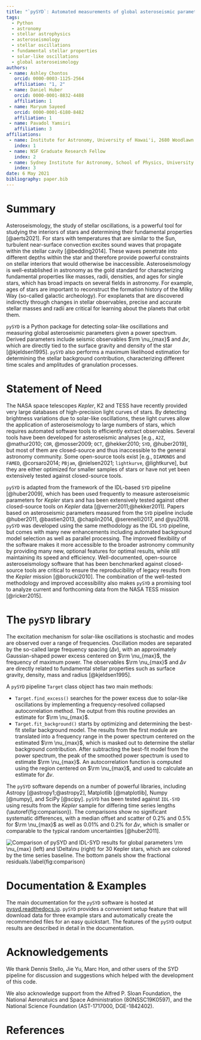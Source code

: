 ```yaml
---
title: "`pySYD`: Automated measurements of global asteroseismic parameters"
tags:
  - Python
  - astronomy
  - stellar astrophysics
  - asteroseismology
  - stellar oscillations
  - fundamental stellar properties
  - solar-like oscillations
  - global asteroseismology
authors:
 - name: Ashley Chontos
   orcid: 0000-0003-1125-2564
   affiliation: "1, 2"
 - name: Daniel Huber
   orcid: 0000-0001-8832-4488
   affiliation: 1
 - name: Maryum Sayeed 
   orcid: 0000-0001-6180-8482
   affiliation: 1
 - name: Pavadol Yamsiri
   affiliation: 3
affiliations:
 - name: Institute for Astronomy, University of Hawai'i, 2680 Woodlawn Drive, Honolulu, HI 96822, USA
   index: 1
 - name: NSF Graduate Research Fellow
   index: 2
 - name: Sydney Institute for Astronomy, School of Physics, University of Sydney, NSW 2006, Australia
   index: 3
date: 6 May 2021
bibliography: paper.bib
---
```


# Summary

Asteroseismology, the study of stellar oscillations, is a powerful tool for studying the interiors of stars
and determining their fundamental properties [@aerts2021]. For stars with temperatures that are similar to 
the Sun, turbulent near-surface convection excites sound waves that propagate within the stellar cavity 
[@bedding2014]. These waves penetrate into different depths within the star and therefore provide powerful 
constraints on stellar interiors that would otherwise be inaccessible. Asteroseismology is well-established 
in astronomy as the gold standard for characterizing fundamental properties like masses, radii, densities, 
and ages for single stars, which has broad impacts on several fields in astronomy. For example, ages of stars 
are important to reconstruct the formation history of the Milky Way (so-called galactic archeology). For 
exoplanets that are discovered indirectly through changes in stellar observables, precise and accurate stellar 
masses and radii are critical for learning about the planets that orbit them. 

`pySYD` is a Python package for detecting solar-like oscillations and measuring global asteroseismic parameters given a
power spectrum. Derived parameters include seismic observables $\rm \nu_{max}$ and $\Delta\nu$, which are directly tied
to the surface gravity and density of the star [@kjeldsen1995]. `pySYD` also performs a maximum likelihood estimation for 
determining the stellar background contribution, characterizing different time scales and amplitudes of granulation 
processes. 

# Statement of Need

The NASA space telescopes *Kepler*, K2 and TESS have recently provided very large databases of high-precision light curves 
of stars. By detecting brightness variations due to solar-like oscillations, these light curves allow the application of 
asteroseismology to large numbers of stars, which requires automated software tools to efficiently extract observables. 
Several tools have been developed for asteroseismic analyses [e.g., `A2Z`, @mathur2010; `COR`, @mosser2009; `OCT`, @hekker2010; 
`SYD`, @huber2019], but most of them are closed-source and thus inaccessible to the general astronomy community. Some open-source 
tools exist [e.g., `DIAMONDS` and `FAMED`, @corsaro2014; `PBjam`, @nielsen2021; `lightkurve`, @lightkurve], but they are either 
optimized for smaller samples of stars or have not yet been extensively tested against closed-source tools.

`pySYD` is adapted from the framework of the IDL-based `SYD` pipeline [@huber2009], which has been used frequently to measure 
asteroseismic parameters for *Kepler* stars and has been extensively tested against other closed-source tools on *Kepler* 
data [@verner2011;@hekker2011]. Papers based on asteroseismic parameters measured from the `SYD` pipeline include @huber2011, 
@bastien2013, @chaplin2014, @serenelli2017, and @yu2018. `pySYD` was developed using the same methodology as the IDL `SYD` 
pipeline, but comes with many new enhancements including automated background model selection as well as parallel processing. 
The improved flexibility of the software makes it more accessible to the broader astronomy community by providing many new, optional 
features for optimal results, while still maintaining its speed and efficiency. Well-documented, open-source asteroseismology software 
that has been benchmarked against closed-source tools are critical to ensure the reproducibility of legacy results from the *Kepler* 
mission [@borucki2010]. The combination of the well-tested methodology and improved accessibility also makes `pySYD` a promising tool 
to analyze current and forthcoming data from the NASA TESS mission [@ricker2015].

# The `pySYD` library

The excitation mechanism for solar-like oscillations is stochastic and modes are observed over a range of frequencies. 
Oscillation modes are separated by the so-called large frequency spacing ($\Delta\nu$), with an approximately
Gaussian-shaped power excess centered on $\rm \nu_{max}$, the frequency of maximum power. The observables 
$\rm \nu_{max}$ and $\Delta\nu$ are directly related to fundamental stellar properties such as surface gravity, 
density, mass and radius [@kjeldsen1995].

A `pySYD` pipeline `Target` class object has two main methods:

- `Target.find_excess()` searches for the power excess due to solar-like oscillations by implementing a frequency-resolved 
  collapsed autocorrelation method.  The output from this routine provides an estimate for $\rm \nu_{max}$. 
- `Target.fit_background()` starts by optimizing and determining the best-fit stellar background model. The results from the 
  first module are translated into a frequency range in the power spectrum centered on the estimated $\rm \nu_{max}$,
  which is masked out to determine the stellar background contribution. After subtracting the best-fit model from 
  the power spectrum, the peak of the smoothed power spectrum is used to estimate $\rm \nu_{max}$. An autocorrelation 
  function is computed using the region centered on $\rm \nu_{max}$, and used to calculate an estimate for $\Delta\nu$. 
  
The `pySYD` software depends on a number of powerful libraries, including Astropy [@astropy1;@astropy2], 
Matplotlib [@matplotlib], Numpy [@numpy], and SciPy [@scipy]. `pySYD` has been tested against `IDL-SYD` using 
results from the *Kepler* sample for differing time series lengths (\autoref{fig:comparison}). The comparisons 
show no significant systematic differences, with a median offset and scatter of $0.2\%$ and $0.5\%$ for 
$\rm \nu_{max}$ as well as $0.01\%$ and $0.2\%$ for $\Delta\nu$, which is smaller or comparable to the 
typical random uncertainties [@huber2011].

![Comparison of `pySYD` and `IDL-SYD` results for global parameters $\rm \nu_{max}$ (left) and $\Delta\nu$ 
(right) for 30 *Kepler* stars, which are colored by the time series baseline. The bottom panels show the
fractional residuals.\label{fig:comparison}](comparison_new.png)

# Documentation & Examples

The main documentation for the `pySYD` software is hosted at [pysyd.readthedocs.io](https://pysyd.readthedocs.io). 
`pySYD` provides a convenient setup feature that will download data for three example stars and automatically create 
the recommended files for an easy quickstart. The features of the `pySYD` output results are described in detail in 
the documentation.

# Acknowledgements

We thank Dennis Stello, Jie Yu, Marc Hon, and other users of the SYD pipeline for discussion and suggestions 
which helped with the development of this code.

We also acknowledge support from the Alfred P. Sloan Foundation, the National Aeronatuics and Space Administration
(80NSSC19K0597), and the National Science Foundation (AST-1717000, DGE-1842402).

# References
